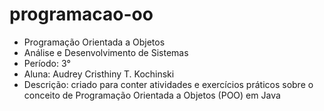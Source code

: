 # programacao-oo

- Programação Orientada a Objetos</br>
- Análise e Desenvolvimento de Sistemas</br>
- Período: 3°</br>
- Aluna: Audrey Cristhiny T. Kochinski</br>
- Descrição: criado para conter atividades e exercícios práticos sobre o conceito de Programação Orientada a Objetos (POO) em Java
